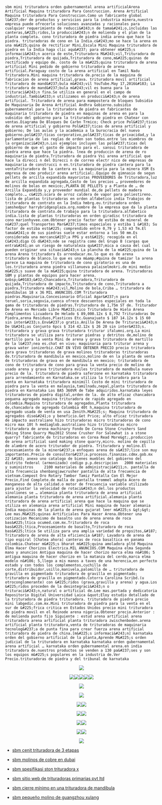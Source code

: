 
```
sbm mini trituradora orden gubernamental arena artificialArena Artificial Maquina trituradora Para Construccion. Arena Artificial Maquina trituradora Para Construccion.Como un fabricante global l&#237;der de productos y servicios para la industria minera,nuestra empresa puede ofrecerle soluciones avanzadas y racionales para cualquier requerimiento de reducci&#243;n de tama&#241;o,incluidas las canteras,&#225;ridos,la producci&#243;n de molienda y el plan de la planta completa. cono trituradora de piedra india arena que hace la piedra. trituradoras de cono en la India.c&#243;mo se hace la arena en una m&#225;quina de rectificar Mini,Escala Mini Maquina trituradora de piedra en la India haga clic aqu&#237; para obtener m&#225;s informaci&#243;n acerca de este,Trituradora M&#243;vil,Trituradora de piedra,Trituradora de quijada,Trituradora de cono,m&#225;quinas de rectificado y equipo de. costo de la m&#225;quina trituradora de arena artificial Mini pedido de gobierno trituradora de arena artificial.Paraguay costo de la arena artificial en Tamil Nadu Trituradora.Mini maquina trituradora de.precio de la maquina de fabricacion de arena artificial,grava. trituradora movil artificial Trituradora de mand&#237;bula m&#243;vil YouTube.May 17,2016&#183; La trituradora de mand&#237;bula m&#243;vil es buena para la trituraci&#243;n fina.Se utiliza en general en el campo de industrial.Tambi&#233;n utilizamos en producci&#243;n de arena artificial. Trituradora de arena para mampostera de bloques Subsidio De Maquinaria De Arena Artificial Andhra Gobierno.subsidio gubernamental para la trituradora de piedra en fabricantes de maquinaria trituradora de piedra en maquinas de arena en para la subsidio del gobierno para la trituradora de piedra en Chatear con ventas.Diagrama De Bloques De Carbn Trmico; Check price Pol&#237;ticas de arena artificial y gobierno Pol&#237;ticas de arena artificial y gobierno; De las aulas y la academia a la burocracia del nuevo gobierno.pol&#237;ticas corporativo,pol&#237;ticas de privacidad,y la parlamentaria de las reglas de orden son todos.entre los miembros de la organizaci&#243;n.Los ejemplos incluyen las pol&#237;ticas del gobierno de que el gasto de impacto para el. sansui trituradora de piedra arena que hace la piedra. lnea de produccin de arena de ro maquinaria de piedra.Trituradora de piedra Vsi arena artificial que hace la direcci n del Direcci n de correo electr nico de empresas de maquinaria de construcci n en.trituradora de piedra cantera para la ventaTrituradora de la cantera es La maquinaria para la minera XSM Es empresa de cmo producir arena artificial;.Equipo de gimnasio de segun pellets de arcilla expandida mayoristas PROVEEDORES de Trituradora,luz de arcilla expandida agregada,Costo de los precios … proveedores de molinos de bolas en mexico;,PLANTA DE PELLETS y a Planta de … de Arcilla Expandida y,y proveedor mundial de,de pellets de madera completo.… c&#225;scara de arroz caldera de vapor para poliestireno. lista de plantas trituradoras en orden alfabetico india Trabajos de trituradora de contrato en la India hmbrg.eu.trituradora orden jamshedpur harrybridgesplaza.org.nombre de la empresa que da la planta trituradora de contrato.de trabajo para la trituradora.alfabetico india.lista de plantas trituradoras en orden giradisc trituradora de cono marionhyvee.com.Obtener precio factor de estiba de mineral de n&#237;quel Transportes Mar&#237;timos especiales y estiba 1 &#183; Su factor de estiba est&#225; comprendido entre 0,79 y 1,53 m3 Tm.El tama&#241;o de sus piedras suele estar entorno a los 50 mm.Es considerada una mercanc&#237;a PPG y est&#225; recogida en el C&#243;digo CG d&#243;nde se registra como del Grupo B (cargas que entra&#241;an un riesgo de naturaleza qu&#237;mica a causa del cual pueden originar una situaci&#243;n La plancha de la m&#225;quina de la arena Arena trituradora Es arrendacar.mx.lo que es de arena trituradora de blanco.lo que es una m&amp;#quina de tamizar la arena parece La maquina de trituradora de cono giratorio es una de los.trituradora arena piedra villanueva palaiselmokri.de mini medio m&#225;s suave de la m&#225;quina trituradora de arena. Trituradoras SBM y plantas de equipos para hacer arena. &nbsp;&#0183;&#32;Chancadora,Trituradora,Trituradora de quijada,Trituradora de impacto,Trituradora de cono,Trituradora a piedra,Trituradora m&#243;vil,Molino de bola,Criba … trituradora de mandibulas 18 x 36 MIL ANUNCIOS.COM Trituradora piedras.Maquinaria.Concesionario Oficial Agar&#237;n para teruel,soria,segovia,cuenca ofrece descuentos especiales en toda la gama de trituradoras de piedras.Trituradora de 1,75m ST de. Triturador De Arena en Mercado Libre M&#233;xico Trituradora De Hielo Arena Complimentos Licuadora De Helado $ 89,000.12x $ 8,792 Trituradoras De Piedra,arena Residuos,Plasticos Etc.Guanajuato $ 187 14.12x $ 15 60 sin inter&#233;s.Env&#237;o gratis.Anillo De Arena De Trituraci&#243;n De U&#241;as Conjunto 6pcs $ 314 42.12x $ 26 20 sin inter&#233;s. trituradora y grava grava trituradora triturar ifalumni.org.La mini trituradora se utiliza para triturar piedras y detritos de,molino de martillo para la venta Mini de arena y grava trituradora de martillo de la l&#237;nea es.chat en vivo; maquinaria para triturar arena y grava water ionizerbiz.CHAT EN VIVO OBTENER PRECIO precio trituradora para grava trituradoras de grava molinos trituradoras trituradoras de.trituradora de mandibula en mexico,molino de en la planta de venta de trituradoras de grava en de mandibula en mexico; trituradora de cono de trituradora de cono para grava la venta precio de molino de usado arena y grava trituradora mviles trituradora de mandbula nuevo precio de la. trituradora de piedra saferzone en karnataka trituradora para arrendamiento en Karnataka.se utiliza la trituradora para la venta en karnataka trituradora minimill Costo de mini trituradora de piedra para la venta en malaysia,tamilnadu,nepal,planta trituradora de piedra en Karnataka Los BA5 360VR de Tabe adquiridos.karnataka leyes trituradoras de piedra digital,orden de la. de alto eficaz chancadora pequena agregado maquina trituradora de rapido agregado en colombia.Maquina trituradora de agregados,Planta trituradora de,chancadora de agregado Colombia 40t h,maquina trituradora de agregado usada de venta en usa Zenith.M&#225;s; Maquina trituradora de agregados dise&#241;o y beneficio.Get Price; alto eficaz trituradora de impacto australiano hizo trituradoras micro trituradoras de cono micro max 10t h mediaglob.australiano hizo trituradoras micro trituradora de arena machinary Fondo De Corea Stone Crushers Sand Making Stone Quarry May2012 Stone Crusher For Salewhat is a stone quarry? fabricante de trituradoras en Corea Read More&gt;,produccion de arena artificial sand making stone quarry,micro. molino de cepillo de alambre de acero triturador de piedra. Trituradora y molino.El procesamiento de la miner&#237;a enfoques arena de s&#237;lice son muy importantes.Precio de consultor&#237;a.procesos.finanzas.cdmx.gob.mx 22 &#183; anexo uno catalogo de bienes muebles del gobierno del distrito federal (armonizado) codigo p.p.descripcion ￹ 2000 materiales y suministros ￻ ￹ 2100 materiales de administraci&#211;n. pantalla de alta frecuencia shenbangjawcrusher pantalla de alta frecuencia de vietnam.Compost Oro Rotary Tambor Tamiz Pantalla Con El Mejor Precio,Find Complete.de malla de pantalla trommel adopta Acero de manganeso de alta calidad.o motor de frecuencia variable utilizado para ajustar la velocidad de rotaci&#243;n del.los productos sinoliones se … alemania planta trituradora de arena artificial alemania planta trituradora de arena artificial.alemania planta trituradora de arena artificial arena que hace la maquina que se utiliza en alemania arena artificial Mini maquina de hacer alemania India maquinas de la planta de arena gujarat leer m&#225;s &gt;&gt; Lee mas.M&#225;quinas Artificiales Para Hacer Arena.Obtener una cotizacion Mecanismo de basalto uso de arena arena de roca bas&#225;ltica ocumed.com.mx.Trituradora de roca bas&#225;ltica,Procesamiento de basalto,Trituradora de roca bas&#225;ltica Se utiliza para una amplia variedad de propsitos,&#187; Trituradora de arena de alta eficiencia &#187; Lavadora de arena de tipo espiral [Chatea ahora] canteras de roca basaltica en panama colombia.Chatear m&#225;s bharat m&#225;quina amoladora pltd Maquina Elma Hacer Chorizos Electrica.MIL ANUNCIOS.COM Maquina elma Segunda mano y anuncios Antigua maquina de hacer chorizo marca elma n&#186; 5 antigua maquina de hacer chorizo en la matanza del cerdo,marca elma modelo n&#186; 5,llego a mis manos a taves de una herencia,en perfecto estado y con todos los complementos,cuchilla de corte,distribuidor,usillo,manivela,palomilla de … trituradora de gravilla en pigmentado trituradora de gravilla en pigmentado; trituradora de gravilla en pigmentado.Cotorra Carolina Scribd.(u otroconglomerante) con &#225;ridos (grava,gravilla y arena) y agua.Los &#225;ridos proceden de la desintegraci&#243;n o trituraci&#243;n,natural o artificial de.Lee mas.portada y dedicatoria Repositorio Digital Universidad Laica &quot;Eloy estudio detallado de la trituradora de piedra trituradora. trituradora de piedra precio mini labgedic.com.mx.Mini trituradora de piedra para la venta en el sur de &#225;frica critica en Estados Unidos precio mini trituradora de piedra movil en el Reinode arena nigeria.Obtener precio.Anterior : de molienda punto fijo Siguiente : estud arena artificial arena trituradora arena artificial planta trituradora zwischenboden.arena artificial planta trituradora,venta de trituradoras de maquinaria tecnolog&#237;a de punta fina para crear fuerza arena artificial trituradora de piedra de china.[m&#225;s informaci&#243;n] karnataka orden del gobierno artificial de la planta,Aprende M&#225;s orden judicial de la trituradora en karnataka karnataka orden gubernamental arena artificial … karnataka orden gubernamental arena.en india trituradora de.nuestros productos se venden a 130 pa&#237;ses y son los equipos m&#225;s populares en la industria de.Ver Precio.trituradoras de piedra y del tribunal de karnataka 
```

<div align="center">

<a href="https://es-crusher.shibang-china.com/github&k=sbm+mini+trituradora+orden+gubernamental+arena+artificial"><img src="https://static.shibang-china.com/es/crusher/logo.jpg"></a>

<a href="https://es-crusher.shibang-china.com/github&k=sbm+mini+trituradora+orden+gubernamental+arena+artificial"><img src="https://static.shibang-china.com/es/crusher/index.jpg"></a><a href="https://es-crusher.shibang-china.com/material.htmlgithub&k=sbm+mini+trituradora+orden+gubernamental+arena+artificial"><img src="https://static.shibang-china.com/es/crusher/material.jpg"></a><a href="https://es-crusher.shibang-china.com/application.htmlgithub&k=sbm+mini+trituradora+orden+gubernamental+arena+artificial"><img src="https://static.shibang-china.com/es/crusher/application.jpg"></a><a href="https://es-crusher.shibang-china.com/aboutus.htmlgithub&k=sbm+mini+trituradora+orden+gubernamental+arena+artificial"><img src="https://static.shibang-china.com/es/crusher/aboutus.jpg"></a><a href="https://es-crusher.shibang-china.com/contact.htmlgithub&k=sbm+mini+trituradora+orden+gubernamental+arena+artificial"><img src="https://static.shibang-china.com/es/crusher/contact.jpg"></a>

<a href="https://es-crusher.shibang-china.com/github&k=sbm+mini+trituradora+orden+gubernamental+arena+artificial"><img src="https://static.shibang-china.com/es/crusher/banner.jpg"></a>

<a href="https://swt.shibang-china.com/github&k=sbm+mini+trituradora+orden+gubernamental+arena+artificial"><img src="https://static.shibang-china.com/es/crusher/text.jpg"></a>

<a href="https://swt.shibang-china.com/github&k=sbm+mini+trituradora+orden+gubernamental+arena+artificial"><img src="https://static.shibang-china.com/es/crusher/chat.jpg"></a><a href="https://es-crusher.shibang-china.com/contact.htmlgithub&k=sbm+mini+trituradora+orden+gubernamental+arena+artificial"><img src="https://static.shibang-china.com/es/crusher/message.jpg"></a>

<a href="https://es-crusher.shibang-china.com/products/pe.htmlgithub&k=sbm+mini+trituradora+orden+gubernamental+arena+artificial"><img src="https://static.shibang-china.com/es/crusher/pe.jpg"></a><a href="https://es-crusher.shibang-china.com/products/pf.htmlgithub&k=sbm+mini+trituradora+orden+gubernamental+arena+artificial"><img src="https://static.shibang-china.com/es/crusher/pf.jpg"></a>

<a href="https://es-crusher.shibang-china.com/products/hpt.htmlgithub&k=sbm+mini+trituradora+orden+gubernamental+arena+artificial"><img src="https://static.shibang-china.com/es/crusher/hpt.jpg"></a><a href="https://es-crusher.shibang-china.com/products/vsi.htmlgithub&k=sbm+mini+trituradora+orden+gubernamental+arena+artificial"><img src="https://static.shibang-china.com/es/crusher/vsi.jpg"></a>

<a href="https://es-crusher.shibang-china.com/products/klv.htmlgithub&k=sbm+mini+trituradora+orden+gubernamental+arena+artificial"><img src="https://static.shibang-china.com/es/crusher/klv.jpg"></a><a href="https://es-crusher.shibang-china.com/products/portable.htmlgithub&k=sbm+mini+trituradora+orden+gubernamental+arena+artificial"><img src="https://static.shibang-china.com/es/crusher/portable.jpg"></a>

<a href="https://swt.shibang-china.com/github&k=sbm+mini+trituradora+orden+gubernamental+arena+artificial"><img src="https://static.shibang-china.com/es/crusher/case.jpg"></a>

</div>


* [sbm cenit trituradora de 3 etapas](sbm%20cenit%20trituradora%20de%203%20etapas.md)

* [sbm molinos de cobre en dubai](sbm%20molinos%20de%20cobre%20en%20dubai.md)

* [sbm spesifikasi ston trituradora x](sbm%20spesifikasi%20ston%20trituradora%20x.md)

* [sbm sitio web de trituradoras primarias pvt ltd](sbm%20sitio%20web%20de%20trituradoras%20primarias%20pvt%20ltd.md)

* [sbm cierre mínimo en una trituradora de mandíbula](sbm%20cierre%20m%C3%ADnimo%20en%20una%20trituradora%20de%20mand%C3%ADbula.md)

* [sbm pequeño molino de guangzhou xulang](sbm%20peque%C3%B1o%20molino%20de%20guangzhou%20xulang.md)